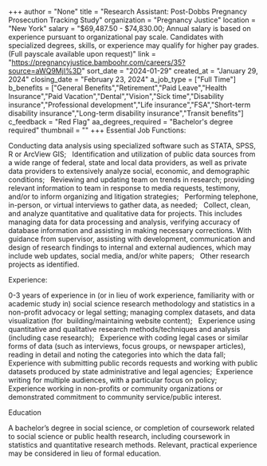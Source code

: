 +++
author = "None"
title = "Research Assistant: Post-Dobbs Pregnancy Prosecution Tracking Study"
organization = "Pregnancy Justice"
location = "New York"
salary = "$69,487.50 - $74,830.00;  Annual salary is based on experience pursuant to organizational pay scale. Candidates with specialized degrees, skills, or experience may qualify for higher pay grades. (Full payscale available upon request)"
link = "https://pregnancyjustice.bamboohr.com/careers/35?source=aWQ9MjI%3D"
sort_date = "2024-01-29"
created_at = "January 29, 2024"
closing_date = "February 23, 2024"
a_job_type = ["Full Time"]
b_benefits = ["General Benefits","Retirement","Paid Leave","Health Insurance","Paid Vacation","Dental","Vision","Sick time","Disability insurance","Professional development","Life insurance","FSA","Short-term disability insurance","Long-term disability insurance","Transit benefits"]
c_feedback = "Red Flag"
aa_degrees_required = "Bachelor's degree required"
thumbnail = ""
+++
Essential Job Functions:

Conducting data analysis using specialized software such as STATA, SPSS, R or ArcView GIS;  
Identification and utilization of public data sources from a wide range of federal, state and local data providers, as well as private data providers to extensively analyze social, economic, and demographic conditions;  
Reviewing and updating team on trends in research; providing relevant information to team in response to media requests, testimony, and/or to inform organizing and litigation strategies;  
Performing telephone, in-person, or virtual interviews to gather data, as needed;  
Collect, clean, and analyze quantitative and qualitative data for projects. This includes managing data for data processing and analysis, verifying accuracy of database information and assisting in making necessary corrections.
With guidance from supervisor, assisting with development, communication and design of research findings to internal and external audiences, which may include web updates, social media, and/or white papers;  
Other research projects as identified.  

Experience:

0-3 years of experience in (or in lieu of work experience, familiarity with or academic study in) social science research methodology and statistics in a non-profit advocacy or legal setting; managing complex datasets, and data visualization (for  building/maintaining website content);  
Experience using quantitative and qualitative research methods/techniques and analysis (including case research);  
Experience with coding legal cases or similar forms of data (such as interviews, focus groups, or newspaper articles), reading in detail and noting the categories into which the data fall;  
Experience with submitting public records requests and working with public datasets produced by state administrative and legal agencies; 
Experience writing for multiple audiences, with a particular focus on policy;  
Experience working in non-profits or community organizations or demonstrated commitment to community service/public interest. 


Education

A bachelor’s degree in social science, or completion of coursework related to social science or public health research, including coursework in statistics and quantitative research methods. Relevant, practical experience may be considered in lieu of formal education.